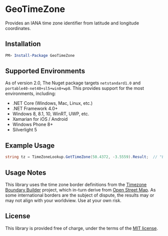 GeoTimeZone
===========

Provides an IANA time zone identifier from latitude and longitude coordinates.

## Installation

```powershell
PM> Install-Package GeoTimeZone
```

## Supported Environments

As of version 2.0, The Nuget package targets `netstandard1.0` and `portable40-net40+sl5+win8+wp8`.
This provides support for the most environments, including:
 - .NET Core (Windows, Mac, Linux, etc.)
 - .NET Framework 4.0+
 - Windows 8, 8.1, 10, WinRT, UWP, etc.
 - Xamarian for iOS / Android
 - Windows Phone 8+
 - Silverlight 5

## Example Usage

```csharp
string tz = TimeZoneLookup.GetTimeZone(50.4372, -3.5559).Result;  // "Europe/London"
```

## Usage Notes

This library uses the time zone border definitions from the [Timezone Boundary Builder][1] project,
which in-turn derive from [Open Street Map][2].  As some international borders are the subject of dispute,
the results may or may not align with your worldview.  Use at your own risk.

## License

This library is provided free of charge, under the terms of the [MIT license][3].


[1]: https://github.com/evansiroky/timezone-boundary-builder
[2]: https://www.openstreetmap.org/
[3]: https://raw.githubusercontent.com/mj1856/GeoTimeZone/master/LICENSE
